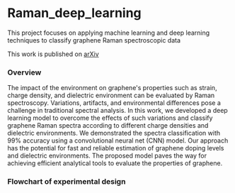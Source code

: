 # Raman_deep_learning
This project focuses on applying machine learning and deep learning techniques to classify graphene Raman spectroscopic data

This work is published on [arXiv](https://arxiv.org/abs/2203.00431)



### Overview

The impact of the environment on graphene's properties such as strain, charge density, and dielectric environment can be evaluated by Raman spectroscopy. Variations, artifacts, and environmental differences pose a challenge in traditional spectral analysis. In this work, we developed a deep learning model to overcome the effects of such variations and classify graphene Raman spectra according to different charge densities and dielectric environments. We demonstrated the spectra classification with 99% accuracy using a convolutional neural net (CNN) model. Our approach has the potential for fast and reliable estimation of graphene doping levels and dielectric environments. The proposed model paves the way for achieving efficient analytical tools to evaluate the properties of graphene. 

### Flowchart of experimental design
